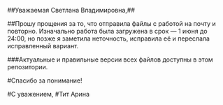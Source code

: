 ##Уважаемая Светлана Владимировна,##

##Прошу прощения за то, что отправила файлы с работой на почту и повторно. Изначально работа была загружена в срок — 1 июня до 24:00, но позже я заметила неточность, исправила её и переслала исправленный вариант.

###Актуальные и правильные версии всех файлов доступны в этом репозитории.

#Спасибо за понимание!

#С уважением,
#Тит Арина

